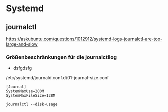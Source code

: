 # Systemd

## journalctl

https://askubuntu.com/questions/1012912/systemd-logs-journalctl-are-too-large-and-slow

### Größenbeschränkungen für die journalctllog 

* dsfgdsfg
  
/etc/systemd/journald.conf.d/01-journal-size.conf

```
[Journal]
SystemMaxUse=200M
SystemMaxFileSize=128M
```


```
journalctl --disk-usage
```
